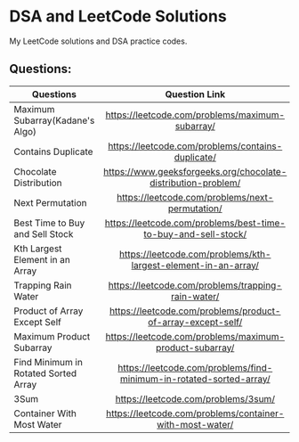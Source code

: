 # DSA and LeetCode Solutions

My LeetCode solutions and DSA practice codes.

## Questions:
| Questions        | Question Link          | Solution  |
| ------------- |:-------------:| -----:|
|  Maximum Subarray(Kadane's Algo)     | https://leetcode.com/problems/maximum-subarray/ | [solution](https://github.com/deep-shikha1701/DSA---Leetcode-/blob/main/Kadane's%20Algorithm) |
|  Contains Duplicate    | https://leetcode.com/problems/contains-duplicate/ | [solution](https://github.com/deep-shikha1701/DSA---Leetcode-/blob/main/Contains%20Duplicate.cpp)
|  Chocolate Distribution  | https://www.geeksforgeeks.org/chocolate-distribution-problem/ | [solution](https://github.com/deep-shikha1701/DSA-Leetcode/blob/main/ChoclateDistribution.cpp)
|  Next Permutation  | https://leetcode.com/problems/next-permutation/ | [solution](https://github.com/deep-shikha1701/DSA-Leetcode/blob/main/nextPermutation.cpp)
|  Best Time to Buy and Sell Stock | https://leetcode.com/problems/best-time-to-buy-and-sell-stock/ | [solution](https://github.com/deep-shikha1701/DSA-Leetcode/blob/main/BestTimetoBuyandSellStock.cpp)
|  Kth Largest Element in an Array | https://leetcode.com/problems/kth-largest-element-in-an-array/ | [solution](https://github.com/deep-shikha1701/DSA-Leetcode/blob/main/Kth%20Largest%20Element%20in%20an%20Array.cpp)
|  Trapping Rain Water | https://leetcode.com/problems/trapping-rain-water/ | [solution](https://github.com/deep-shikha1701/DSA-Leetcode/blob/main/Trapping%20Rain%20Water.cpp)
|  Product of Array Except Self | https://leetcode.com/problems/product-of-array-except-self/ | [solution](https://github.com/deep-shikha1701/DSA-Leetcode/blob/main/Product%20of%20Array%20Except%20Self.cpp)
|   Maximum Product Subarray | https://leetcode.com/problems/maximum-product-subarray/ | [solution](https://github.com/deep-shikha1701/DSA-Leetcode/blob/main/Maximum%20Product%20Subarray.cpp)
|   Find Minimum in Rotated Sorted Array | https://leetcode.com/problems/find-minimum-in-rotated-sorted-array/ | [solution](https://github.com/deep-shikha1701/DSA-Leetcode/blob/main/Find%20Minimum%20in%20Rotated%20Sorted%20Array.cpp)
|   3Sum | https://leetcode.com/problems/3sum/ | [solution](https://github.com/deep-shikha1701/DSA-Leetcode/blob/main/ThereeSum.cpp)
|   Container With Most Water | https://leetcode.com/problems/container-with-most-water/ | [solution](https://github.com/deep-shikha1701/DSA-Leetcode/blob/main/Container%20With%20Most%20Water.cpp)
